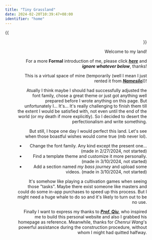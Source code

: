 ```yaml
---
title: "Tiny Grassland"
date: 2024-02-20T10:39:47+08:00
identifier: "home"
---
```


{{<figure src="images/thinking.jpg" height=150 align=right margin-left=50px >}}

Welcome to my land!

For a more **Formal** introduction of me, please click ***[here](about/)*** and ***ignore whatever below***, thanks! 

This is a virtual space of mine (temporarily (well I mean I just rented it from ***[Namesilo](https://www.namesilo.com/)***))!

Atually I think maybe I should had successfully adjusted the font family, chose a great theme or just got anything well prepared before I wrote anything on this page. But unfortunately I... It's... It's really challenging to finish them till the extent I would be satisfied with, not even until the end of the world (or my death if more explicitly). So I decided to desert the perfectionalism and write something.

But still, I hope one day I would perfect this land. Let's see when those boastful wishes would come true (mb never lol).
- Change the font family. Any kind except the present one... (made in 2/27/2024, not started)
- Find a template theme and customize it more personally. (made in 3/10/2024, not started)
- Add a section named *my bass journey* and upload some videos. (made in 3/10/2024, not started)

It's somehow like playing a cultivation games when seeing those "tasks". Maybe there exist someone like masters and could do some in-app purchases to speed up this process. But I might need a huge whale to do so and it's likely to turn out to be no use.

Finally I want to express my thanks to ***[Prof. Qiu](https://statr.me/)***, who inspired me to build this personal website and also I grabbed his homepage as reference. Meanwhile, thanks for *Chenrui Wang*'s powerful assistance during the construction procedure, without whom I might had quitted halfway.
